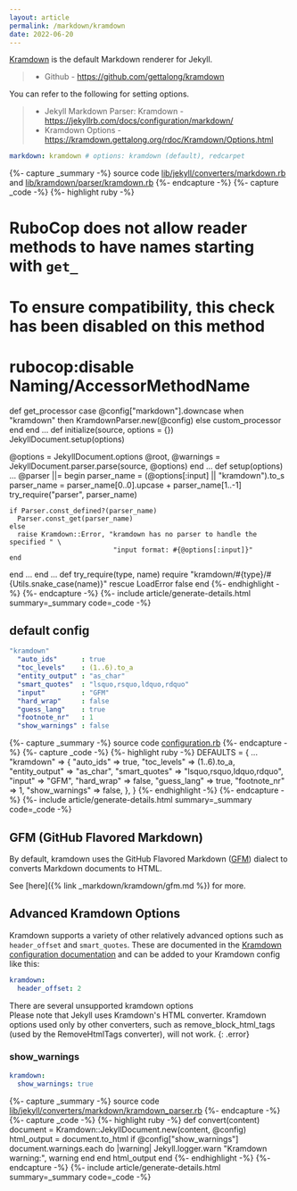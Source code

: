 ```yaml
---
layout: article
permalink: /markdown/kramdown
date: 2022-06-20
---
```


[kramdown-github]: https://github.com/gettalong/kramdown
[jekyll-github]: https://github.com/jekyll/jekyll

[Kramdown](https://kramdown.gettalong.org/index.html) is the default Markdown renderer for Jekyll.

> + Github - <https://github.com/gettalong/kramdown>

You can refer to the following for setting options.

> + Jekyll Markdown Parser: Kramdown - <https://jekyllrb.com/docs/configuration/markdown/>
> + Kramdown Options - <https://kramdown.gettalong.org/rdoc/Kramdown/Options.html>

```yml
markdown: kramdown # options: kramdown (default), redcarpet
```

{%- capture _summary -%}
source code <a href='https://github.com/jekyll/jekyll/blob/master/lib/jekyll/converters/markdown.rb'>lib/jekyll/converters/markdown.rb</a> and <a href='https://github.com/gettalong/kramdown/blob/master/lib/kramdown/parser/kramdown.rb'>lib/kramdown/parser/kramdown.rb</a>
{%- endcapture -%}
{%- capture _code -%}
{%- highlight ruby -%}
# RuboCop does not allow reader methods to have names starting with `get_`
# To ensure compatibility, this check has been disabled on this method
#
# rubocop:disable Naming/AccessorMethodName
def get_processor
  case @config["markdown"].downcase
  when "kramdown" then KramdownParser.new(@config)
  else
    custom_processor
  end
end
...
def initialize(source, options = {})
  JekyllDocument.setup(options)

  @options = JekyllDocument.options
  @root, @warnings = JekyllDocument.parser.parse(source, @options)
end
...
def setup(options)
  ...
  @parser  ||= begin
    parser_name = (@options[:input] || "kramdown").to_s
    parser_name = parser_name[0..0].upcase + parser_name[1..-1]
    try_require("parser", parser_name)

    if Parser.const_defined?(parser_name)
      Parser.const_get(parser_name)
    else
      raise Kramdown::Error, "kramdown has no parser to handle the specified " \
                              "input format: #{@options[:input]}"
    end
  end
  ...
end
...
def try_require(type, name)
  require "kramdown/#{type}/#{Utils.snake_case(name)}"
rescue LoadError
  false
end
{%- endhighlight -%}
{%- endcapture -%}
{%- include article/generate-details.html summary=_summary code=_code -%}

## default config

```yml
"kramdown"
  "auto_ids"      : true
  "toc_levels"    : (1..6).to_a
  "entity_output" : "as_char"
  "smart_quotes"  : "lsquo,rsquo,ldquo,rdquo"
  "input"         : "GFM"
  "hard_wrap"     : false
  "guess_lang"    : true
  "footnote_nr"   : 1
  "show_warnings" : false
```

{%- capture _summary -%}
source code <a href='https://github.com/jekyll/jekyll/blob/master/lib/jekyll/configuration.rb'>configuration.rb</a>
{%- endcapture -%}
{%- capture _code -%}
{%- highlight ruby -%}
DEFAULTS = {
  ...
  "kramdown"            => {
    "auto_ids"      => true,
    "toc_levels"    => (1..6).to_a,
    "entity_output" => "as_char",
    "smart_quotes"  => "lsquo,rsquo,ldquo,rdquo",
    "input"         => "GFM",
    "hard_wrap"     => false,
    "guess_lang"    => true,
    "footnote_nr"   => 1,
    "show_warnings" => false,
  },
}
{%- endhighlight -%}
{%- endcapture -%}
{%- include article/generate-details.html summary=_summary code=_code -%}

## GFM (GitHub Flavored Markdown)

By default, kramdown uses the GitHub Flavored Markdown ([GFM](https://github.com/kramdown/parser-gfm)) dialect to converts Markdown documents to HTML.

See [here]({% link _markdown/kramdown/gfm.md %}) for more.

## Advanced Kramdown Options

Kramdown supports a variety of other relatively advanced options such as `header_offset` and `smart_quotes`. These are documented in the [Kramdown configuration documentation](https://kramdown.gettalong.org/options.html) and can be added to your Kramdown config like this:

```yml
kramdown:
  header_offset: 2
```

There are several unsupported kramdown options\
Please note that Jekyll uses Kramdown's HTML converter. Kramdown options used only by other converters, such as remove_block_html_tags (used by the RemoveHtmlTags converter), will not work.
{: .error}

### show_warnings

```yml
kramdown:
  show_warnings: true
```

{%- capture _summary -%}
source code <a href='https://github.com/jekyll/jekyll/blob/master/lib/jekyll/converters/markdown/kramdown_parser.rb'>lib/jekyll/converters/markdown/kramdown_parser.rb</a>
{%- endcapture -%}
{%- capture _code -%}
{%- highlight ruby -%}
def convert(content)
  document = Kramdown::JekyllDocument.new(content, @config)
  html_output = document.to_html
  if @config["show_warnings"]
    document.warnings.each do |warning|
      Jekyll.logger.warn "Kramdown warning:", warning
    end
  end
  html_output
end
{%- endhighlight -%}
{%- endcapture -%}
{%- include article/generate-details.html summary=_summary code=_code -%}
